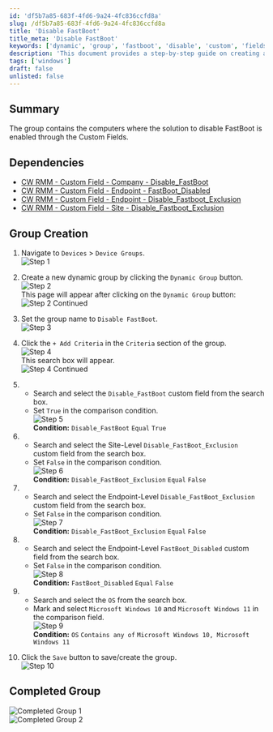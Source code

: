 ```yaml
---
id: 'df5b7a85-683f-4fd6-9a24-4fc836ccfd8a'
slug: /df5b7a85-683f-4fd6-9a24-4fc836ccfd8a
title: 'Disable FastBoot'
title_meta: 'Disable FastBoot'
keywords: ['dynamic', 'group', 'fastboot', 'disable', 'custom', 'fields', 'windows']
description: 'This document provides a step-by-step guide on creating a dynamic group in ConnectWise RMM to disable FastBoot for specific devices, utilizing custom fields to ensure proper configuration and exclusions.'
tags: ['windows']
draft: false
unlisted: false
---
```


## Summary

The group contains the computers where the solution to disable FastBoot is enabled through the Custom Fields.

## Dependencies

- [CW RMM - Custom Field - Company - Disable_FastBoot](<../custom-fields/CW RMM - Custom Field - Company - Disable_FastBoot.md>)
- [CW RMM - Custom Field - Endpoint - FastBoot_Disabled](/docs/3c87c303-e892-4f6b-889f-acde66928978)
- [CW RMM - Custom Field - Endpoint - Disable_Fastboot_Exclusion](/docs/b17237cc-d3cf-42a9-84fe-eda8d00bdd19)
- [CW RMM - Custom Field - Site - Disable_Fastboot_Exclusion](/docs/693eeb66-9fb2-4653-8cf3-e23fb53c0f56)

## Group Creation

1. Navigate to `Devices` > `Device Groups`.  
   ![Step 1](../../../static/img/Disable-FastBoot/image_1.png)

2. Create a new dynamic group by clicking the `Dynamic Group` button.  
   ![Step 2](../../../static/img/Disable-FastBoot/image_2.png)  
   This page will appear after clicking on the `Dynamic Group` button:  
   ![Step 2 Continued](../../../static/img/Disable-FastBoot/image_3.png)

3. Set the group name to `Disable FastBoot`.  
   ![Step 3](../../../static/img/Disable-FastBoot/image_4.png)

4. Click the `+ Add Criteria` in the `Criteria` section of the group.  
   ![Step 4](../../../static/img/Disable-FastBoot/image_5.png)  
   This search box will appear.  
   ![Step 4 Continued](../../../static/img/Disable-FastBoot/image_6.png)

5. 
   - Search and select the `Disable_FastBoot` custom field from the search box.
   - Set `True` in the comparison condition.  
   ![Step 5](../../../static/img/Disable-FastBoot/image_7.png)  
   **Condition:** `Disable_FastBoot` `Equal` `True`

6. 
   - Search and select the Site-Level `Disable_FastBoot_Exclusion` custom field from the search box.
   - Set `False` in the comparison condition.  
   ![Step 6](../../../static/img/Disable-FastBoot/image_8.png)  
   **Condition:** `Disable_FastBoot_Exclusion` `Equal` `False`

7. 
   - Search and select the Endpoint-Level `Disable_FastBoot_Exclusion` custom field from the search box.
   - Set `False` in the comparison condition.  
   ![Step 7](../../../static/img/Disable-FastBoot/image_8.png)  
   **Condition:** `Disable_FastBoot_Exclusion` `Equal` `False`

8. 
   - Search and select the Endpoint-Level `FastBoot_Disabled` custom field from the search box.
   - Set `False` in the comparison condition.  
   ![Step 8](../../../static/img/Disable-FastBoot/image_9.png)  
   **Condition:** `FastBoot_Disabled` `Equal` `False`

9. 
   - Search and select the `OS` from the search box.
   - Mark and select `Microsoft Windows 10` and `Microsoft Windows 11` in the comparison field.  
   ![Step 9](../../../static/img/Disable-FastBoot/image_10.png)  
   **Condition:** `OS` `Contains any of` `Microsoft Windows 10, Microsoft Windows 11`

10. Click the `Save` button to save/create the group.  
    ![Step 10](../../../static/img/Disable-FastBoot/image_11.png)

## Completed Group

![Completed Group 1](../../../static/img/Disable-FastBoot/image_12.png)  
![Completed Group 2](../../../static/img/Disable-FastBoot/image_13.png)


